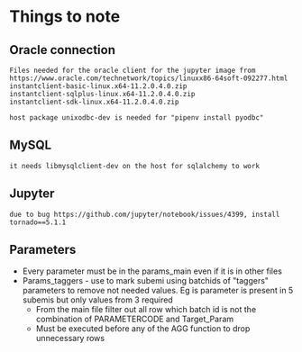 # Things to note

## Oracle connection

    Files needed for the oracle client for the jupyter image from
    https://www.oracle.com/technetwork/topics/linuxx86-64soft-092277.html
    instantclient-basic-linux.x64-11.2.0.4.0.zip
    instantclient-sqlplus-linux.x64-11.2.0.4.0.zip
    instantclient-sdk-linux.x64-11.2.0.4.0.zip
    
    host package unixodbc-dev is needed for "pipenv install pyodbc"

## MySQL
    it needs libmysqlclient-dev on the host for sqlalchemy to work

## Jupyter
    due to bug https://github.com/jupyter/notebook/issues/4399, install tornado==5.1.1

## Parameters

- Every parameter must be in the params_main even if it is in other files
- Params_taggers - use to mark subemi using batchids of "taggers" parameters to remove not needed values. Eg is parameter is present in 5 subemis but only values from 3 required
  - From the main file filter out all row which batch id is not the combination of PARAMETERCODE and Target_Param
  - Must be executed before any of the AGG function to drop unnecessary rows
